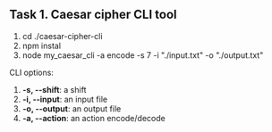 ## Task 1. Caesar cipher CLI tool

1. cd ./caesar-cipher-cli
2. npm instal
3. node my_caesar_cli -a encode -s 7 -i "./input.txt" -o "./output.txt"


CLI options:

1.  **-s, --shift**: a shift
2.  **-i, --input**: an input file
3.  **-o, --output**: an output file
4.  **-a, --action**: an action encode/decode

